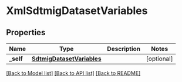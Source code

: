 # XmlSdtmigDatasetVariables

## Properties
Name | Type | Description | Notes
------------ | ------------- | ------------- | -------------
**_self** | [**SdtmigDatasetVariables**](SdtmigDatasetVariables.md) |  | [optional] 

[[Back to Model list]](../README.md#documentation-for-models) [[Back to API list]](../README.md#documentation-for-api-endpoints) [[Back to README]](../README.md)


